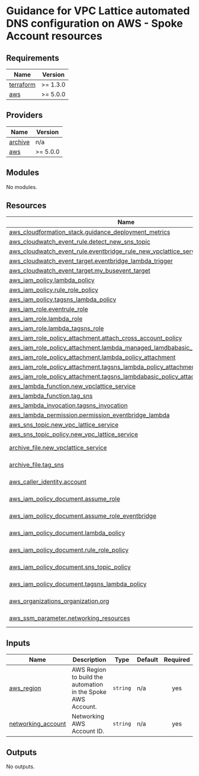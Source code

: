 <!-- BEGIN_TF_DOCS -->
# Guidance for VPC Lattice automated DNS configuration on AWS - Spoke Account resources

## Requirements

| Name | Version |
|------|---------|
| <a name="requirement_terraform"></a> [terraform](#requirement\_terraform) | >= 1.3.0 |
| <a name="requirement_aws"></a> [aws](#requirement\_aws) | >= 5.0.0 |

## Providers

| Name | Version |
|------|---------|
| <a name="provider_archive"></a> [archive](#provider\_archive) | n/a |
| <a name="provider_aws"></a> [aws](#provider\_aws) | >= 5.0.0 |

## Modules

No modules.

## Resources

| Name | Type |
|------|------|
| [aws_cloudformation_stack.guidance_deployment_metrics](https://registry.terraform.io/providers/hashicorp/aws/latest/docs/resources/cloudformation_stack) | resource |
| [aws_cloudwatch_event_rule.detect_new_sns_topic](https://registry.terraform.io/providers/hashicorp/aws/latest/docs/resources/cloudwatch_event_rule) | resource |
| [aws_cloudwatch_event_rule.eventbridge_rule_new_vpclattice_service](https://registry.terraform.io/providers/hashicorp/aws/latest/docs/resources/cloudwatch_event_rule) | resource |
| [aws_cloudwatch_event_target.eventbridge_lambda_trigger](https://registry.terraform.io/providers/hashicorp/aws/latest/docs/resources/cloudwatch_event_target) | resource |
| [aws_cloudwatch_event_target.my_busevent_target](https://registry.terraform.io/providers/hashicorp/aws/latest/docs/resources/cloudwatch_event_target) | resource |
| [aws_iam_policy.lambda_policy](https://registry.terraform.io/providers/hashicorp/aws/latest/docs/resources/iam_policy) | resource |
| [aws_iam_policy.rule_role_policy](https://registry.terraform.io/providers/hashicorp/aws/latest/docs/resources/iam_policy) | resource |
| [aws_iam_policy.tagsns_lambda_policy](https://registry.terraform.io/providers/hashicorp/aws/latest/docs/resources/iam_policy) | resource |
| [aws_iam_role.eventrule_role](https://registry.terraform.io/providers/hashicorp/aws/latest/docs/resources/iam_role) | resource |
| [aws_iam_role.lambda_role](https://registry.terraform.io/providers/hashicorp/aws/latest/docs/resources/iam_role) | resource |
| [aws_iam_role.lambda_tagsns_role](https://registry.terraform.io/providers/hashicorp/aws/latest/docs/resources/iam_role) | resource |
| [aws_iam_role_policy_attachment.attach_cross_account_policy](https://registry.terraform.io/providers/hashicorp/aws/latest/docs/resources/iam_role_policy_attachment) | resource |
| [aws_iam_role_policy_attachment.lambda_managed_lamdbabasic_policy_attachment](https://registry.terraform.io/providers/hashicorp/aws/latest/docs/resources/iam_role_policy_attachment) | resource |
| [aws_iam_role_policy_attachment.lambda_policy_attachment](https://registry.terraform.io/providers/hashicorp/aws/latest/docs/resources/iam_role_policy_attachment) | resource |
| [aws_iam_role_policy_attachment.tagsns_lambda_policy_attachment](https://registry.terraform.io/providers/hashicorp/aws/latest/docs/resources/iam_role_policy_attachment) | resource |
| [aws_iam_role_policy_attachment.tagsns_lambdabasic_policy_attachment](https://registry.terraform.io/providers/hashicorp/aws/latest/docs/resources/iam_role_policy_attachment) | resource |
| [aws_lambda_function.new_vpclattice_service](https://registry.terraform.io/providers/hashicorp/aws/latest/docs/resources/lambda_function) | resource |
| [aws_lambda_function.tag_sns](https://registry.terraform.io/providers/hashicorp/aws/latest/docs/resources/lambda_function) | resource |
| [aws_lambda_invocation.tagsns_invocation](https://registry.terraform.io/providers/hashicorp/aws/latest/docs/resources/lambda_invocation) | resource |
| [aws_lambda_permission.permission_eventbridge_lambda](https://registry.terraform.io/providers/hashicorp/aws/latest/docs/resources/lambda_permission) | resource |
| [aws_sns_topic.new_vpc_lattice_service](https://registry.terraform.io/providers/hashicorp/aws/latest/docs/resources/sns_topic) | resource |
| [aws_sns_topic_policy.new_vpc_lattice_service](https://registry.terraform.io/providers/hashicorp/aws/latest/docs/resources/sns_topic_policy) | resource |
| [archive_file.new_vpclattice_service](https://registry.terraform.io/providers/hashicorp/archive/latest/docs/data-sources/file) | data source |
| [archive_file.tag_sns](https://registry.terraform.io/providers/hashicorp/archive/latest/docs/data-sources/file) | data source |
| [aws_caller_identity.account](https://registry.terraform.io/providers/hashicorp/aws/latest/docs/data-sources/caller_identity) | data source |
| [aws_iam_policy_document.assume_role](https://registry.terraform.io/providers/hashicorp/aws/latest/docs/data-sources/iam_policy_document) | data source |
| [aws_iam_policy_document.assume_role_eventbridge](https://registry.terraform.io/providers/hashicorp/aws/latest/docs/data-sources/iam_policy_document) | data source |
| [aws_iam_policy_document.lambda_policy](https://registry.terraform.io/providers/hashicorp/aws/latest/docs/data-sources/iam_policy_document) | data source |
| [aws_iam_policy_document.rule_role_policy](https://registry.terraform.io/providers/hashicorp/aws/latest/docs/data-sources/iam_policy_document) | data source |
| [aws_iam_policy_document.sns_topic_policy](https://registry.terraform.io/providers/hashicorp/aws/latest/docs/data-sources/iam_policy_document) | data source |
| [aws_iam_policy_document.tagsns_lambda_policy](https://registry.terraform.io/providers/hashicorp/aws/latest/docs/data-sources/iam_policy_document) | data source |
| [aws_organizations_organization.org](https://registry.terraform.io/providers/hashicorp/aws/latest/docs/data-sources/organizations_organization) | data source |
| [aws_ssm_parameter.networking_resources](https://registry.terraform.io/providers/hashicorp/aws/latest/docs/data-sources/ssm_parameter) | data source |

## Inputs

| Name | Description | Type | Default | Required |
|------|-------------|------|---------|:--------:|
| <a name="input_aws_region"></a> [aws\_region](#input\_aws\_region) | AWS Region to build the automation in the Spoke AWS Account. | `string` | n/a | yes |
| <a name="input_networking_account"></a> [networking\_account](#input\_networking\_account) | Networking AWS Account ID. | `string` | n/a | yes |

## Outputs

No outputs.
<!-- END_TF_DOCS -->